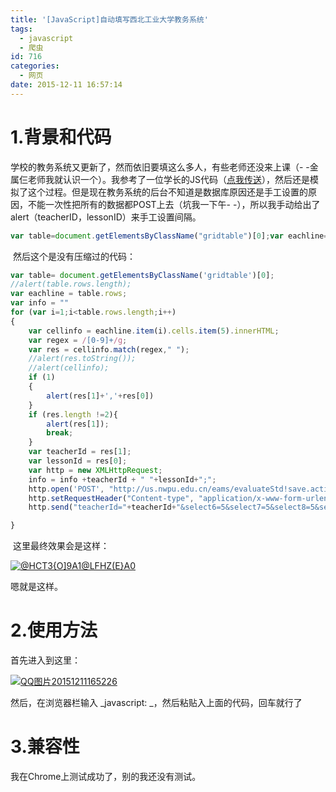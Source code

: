 ```yaml
---
title: '[JavaScript]自动填写西北工业大学教务系统'
tags:
  - javascript
  - 爬虫
id: 716
categories:
  - 网页
date: 2015-12-11 16:57:14
---
```


# 1.背景和代码

学校的教务系统又更新了，然而依旧要填这么多人，有些老师还没来上课（- -金属仨老师我就认识一个）。我参考了一位学长的JS代码（[点我传送](http://blog.tpircsboy.com/tech/jiaowu-judge/)），然后还是模拟了这个过程。但是现在教务系统的后台不知道是数据库原因还是手工设置的原因，不能一次性把所有的数据都POST上去（坑我一下午- -），所以我手动给出了alert（teacherID，lessonID）来手工设置间隔。
```js
var table=document.getElementsByClassName("gridtable")[0];var eachline=table.rows;var info="";for(var i=1;i<table.rows.length;i++){var cellinfo=eachline.item(i).cells.item(5).innerHTML;var regex=/[0-9]+/g;var res=cellinfo.match(regex," ");if(1){alert(res[1]+","+res[0])}if(res.length!=2){alert(res[1]);break}var teacherId=res[1];var lessonId=res[0];var http=new XMLHttpRequest;info=info+teacherId+" "+lessonId+";";http.open("POST","http://us.nwpu.edu.cn/eams/evaluateStd!save.action",true);http.setRequestHeader("Content-type","application/x-www-form-urlencoded");http.send("teacherId="+teacherId+"&select6=5&select7=5&select8=5&select1=5&select2=5&select3=5&select4=5&select5=5&evaluateResult.remark=%E5%BE%88%E5%A5%BD%EF%BC%81&semester.id=15&lesson.id="+lessonId+"&teacher.ids="+teacherId)};
```


 然后这个是没有压缩过的代码：
```js
var table= document.getElementsByClassName('gridtable')[0];
//alert(table.rows.length);
var eachline = table.rows;
var info = ""
for (var i=1;i<table.rows.length;i++)
{
	var cellinfo = eachline.item(i).cells.item(5).innerHTML;
	var regex = /[0-9]+/g;
	var res = cellinfo.match(regex," ");
	//alert(res.toString());
	//alert(cellinfo);
	if (1)
	{
		alert(res[1]+','+res[0])
	}
	if (res.length !=2){
		alert(res[1]);
		break;
	}
	var teacherId = res[1];
	var lessonId = res[0];
	var http = new XMLHttpRequest;
	info = info +teacherId + " "+lessonId+";";
    http.open('POST', "http://us.nwpu.edu.cn/eams/evaluateStd!save.action", true);
    http.setRequestHeader("Content-type", "application/x-www-form-urlencoded");
	http.send("teacherId="+teacherId+"&select6=5&select7=5&select8=5&select1=5&select2=5&select3=5&select4=5&select5=5&evaluateResult.remark=%E5%BE%88%E5%A5%BD%EF%BC%81&semester.id=15&lesson.id="+lessonId+"&teacher.ids="+teacherId);

}

```


 这里最终效果会是这样：

[![@HCT3{O$]9A1@L$FHZ(E}A0](/wp-content/uploads/2015/12/@HCT3O9A1@LFHZEA0.png)](/wp-content/uploads/2015/12/@HCT3O9A1@LFHZEA0.png)

嗯就是这样。

# 2.使用方法

首先进入到这里：

[![QQ图片20151211165226](/wp-content/uploads/2015/12/QQ图片20151211165226.png)](/wp-content/uploads/2015/12/QQ图片20151211165226.png)

然后，在浏览器栏输入 _javascript: _，然后粘贴入上面的代码，回车就行了

# 3.兼容性

我在Chrome上测试成功了，别的我还没有测试。